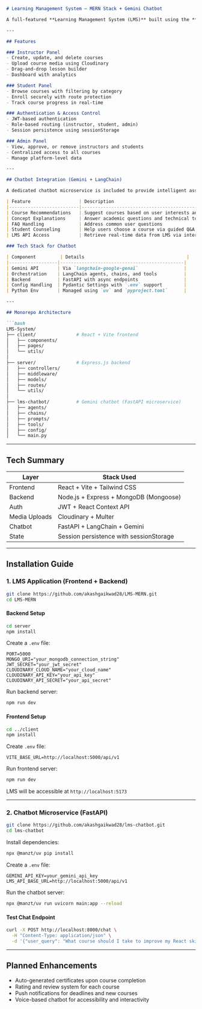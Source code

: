 
````markdown
# Learning Management System – MERN Stack + Gemini Chatbot

A full-featured **Learning Management System (LMS)** built using the **MERN stack** (MongoDB, Express.js, React, Node.js) with a separate **FastAPI-based Gemini-powered chatbot** microservice integrated using LangChain. Instructors can manage courses, students can learn and track their progress, and admins can control the platform with full authentication and role-based routing.

---

## Features

### Instructor Panel
- Create, update, and delete courses
- Upload course media using Cloudinary
- Drag-and-drop lesson builder
- Dashboard with analytics

### Student Panel
- Browse courses with filtering by category
- Enroll securely with route protection
- Track course progress in real-time

### Authentication & Access Control
- JWT-based authentication
- Role-based routing (instructor, student, admin)
- Session persistence using sessionStorage

### Admin Panel
- View, approve, or remove instructors and students
- Centralized access to all courses
- Manage platform-level data

---

## Chatbot Integration (Gemini + LangChain)

A dedicated chatbot microservice is included to provide intelligent assistance for LMS users.

| Feature                  | Description                                             |
|--------------------------|---------------------------------------------------------|
| Course Recommendations   | Suggest courses based on user interests and keywords    |
| Concept Explanations     | Answer academic questions and technical topics          |
| FAQ Handling             | Address common user questions                           |
| Student Counseling       | Help users choose a course via guided Q&A               |
| LMS API Access           | Retrieve real-time data from LMS via internal APIs      |

### Tech Stack for Chatbot

| Component         | Details                                      |
|------------------|----------------------------------------------|
| Gemini API       | Via `langchain-google-genai`                 |
| Orchestration    | LangChain agents, chains, and tools          |
| Backend          | FastAPI with async endpoints                 |
| Config Handling  | Pydantic Settings with `.env` support        |
| Python Env       | Managed using `uv` and `pyproject.toml`      |

---

## Monorepo Architecture

```bash
LMS-System/
├── client/               # React + Vite frontend
│   ├── components/
│   ├── pages/
│   └── utils/
│
├── server/               # Express.js backend
│   ├── controllers/
│   ├── middleware/
│   ├── models/
│   ├── routes/
│   └── utils/
│
├── lms-chatbot/          # Gemini chatbot (FastAPI microservice)
│   ├── agents/
│   ├── chains/
│   ├── prompts/
│   ├── tools/
│   ├── config/
│   └── main.py
````

---

## Tech Summary

| Layer         | Stack Used                              |
| ------------- | --------------------------------------- |
| Frontend      | React + Vite + Tailwind CSS             |
| Backend       | Node.js + Express + MongoDB (Mongoose)  |
| Auth          | JWT + React Context API                 |
| Media Uploads | Cloudinary + Multer                     |
| Chatbot       | FastAPI + LangChain + Gemini            |
| State         | Session persistence with sessionStorage |

---

## Installation Guide

### 1. LMS Application (Frontend + Backend)

```bash
git clone https://github.com/akashgaikwad28/LMS-MERN.git
cd LMS-MERN
```

#### Backend Setup

```bash
cd server
npm install
```

Create a `.env` file:

```env
PORT=5000
MONGO_URI="your_mongodb_connection_string"
JWT_SECRET="your_jwt_secret"
CLOUDINARY_CLOUD_NAME="your_cloud_name"
CLOUDINARY_API_KEY="your_api_key"
CLOUDINARY_API_SECRET="your_api_secret"
```

Run backend server:

```bash
npm run dev
```

#### Frontend Setup

```bash
cd ../client
npm install
```

Create `.env` file:

```env
VITE_BASE_URL=http://localhost:5000/api/v1
```

Run frontend server:

```bash
npm run dev
```

LMS will be accessible at `http://localhost:5173`

---

### 2. Chatbot Microservice (FastAPI)

```bash
git clone https://github.com/akashgaikwad28/lms-chatbot.git
cd lms-chatbot
```

Install dependencies:

```bash
npx @manzt/uv pip install
```

Create a `.env` file:

```env
GEMINI_API_KEY=your_gemini_api_key
LMS_API_BASE_URL=http://localhost:5000/api/v1
```

Run the chatbot server:

```bash
npx @manzt/uv run uvicorn main:app --reload
```

#### Test Chat Endpoint

```bash
curl -X POST http://localhost:8000/chat \
  -H "Content-Type: application/json" \
  -d '{"user_query": "What course should I take to improve my React skills?"}'
```

---

## Planned Enhancements

* Auto-generated certificates upon course completion
* Rating and review system for each course
* Push notifications for deadlines and new courses
* Voice-based chatbot for accessibility and interactivity

